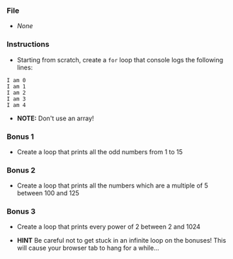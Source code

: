 ### File

* _None_

### Instructions

* Starting from scratch, create a `for` loop that console logs the following lines:

```
I am 0
I am 1
I am 2
I am 3
I am 4
```

* **NOTE:** Don't use an array!

### Bonus 1

* Create a loop that prints all the odd numbers from 1 to 15

### Bonus 2

* Create a loop that prints all the numbers which are a multiple of 5 between 100 and 125

### Bonus 3

* Create a loop that prints every power of 2 between 2 and 1024

* **HINT** Be careful not to get stuck in an infinite loop on the bonuses! This will cause your browser tab to hang for a while...
